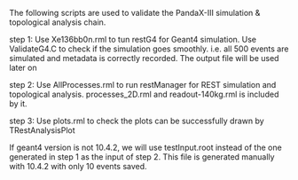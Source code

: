 The following scripts are used to validate the PandaX-III simulation & topological analysis chain.

step 1: Use Xe136bb0n.rml to tun restG4 for Geant4 simulation. Use ValidateG4.C to check if the simulation 
goes smoothly. i.e. all 500 events are simulated and metadata is correctly recorded. The output file will 
be used later on

step 2: Use AllProcesses.rml to run restManager for REST simulation and topological analysis. processes_2D.rml 
and readout-140kg.rml is included by it.

step 3: Use plots.rml to check the plots can be successfully drawn by TRestAnalysisPlot

If geant4 version is not 10.4.2, we will use testInput.root instead of the one generated in step 1 as the input 
of step 2. This file is generated manually with 10.4.2 with only 10 events saved.

